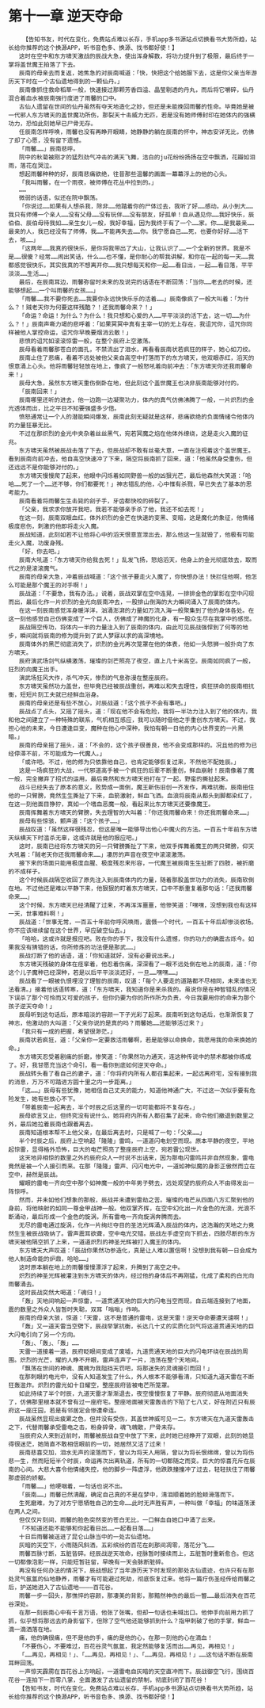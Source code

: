 # 第十一章 逆天夺命
        【告知书友，时代在变化，免费站点难以长存，手机app多书源站点切换看书大势所趋，站长给你推荐的这个换源APP，听书音色多、换源、找书都好使！】
       这时在空中和东方啸天激战的辰战大急，使出浑身解数，将功力提升到了极限，最后终于一掌将盖世魔王拍落了下去。
       辰南的母亲去而复返，她焦急的对辰南喊道：「快，快把这个给她服下去，这是你父亲当年游历天下时在一个古仙遗地得到的一颗仙丹。」
       辰南像抓住救命稻草一般，快速接过那颗芳香四溢、晶莹剔透的丹丸，而后将它嚼碎，仙丹混合着血水被辰南强行度进了雨馨的口中。
       古仙人遗留在世间的仙丹虽然有夺天地造化之妙，但还是未能挽回雨馨的性命。毕竟她是被一代邪人东方啸天的盖世魔功所伤，那裂天十击威力无匹，若是没有她师傅封印在她体内的强横功力，恐怕此刻她早已尸骨无存。
       任辰南怎样呼唤，雨馨也没有再睁开眼睛，她静静的躺在辰南的怀中，神态安详无比，仿佛了却了心愿，没有留下遗憾。
       「雨馨……」辰南悲呼。
       院中的秋菊被刚才的猛烈劲气冲击的满天飞舞，洁白的ju花纷纷扬扬在空中飘洒，花瓣如泪雨，落花在哭泣。
       想起雨馨种种的好，辰南悲痛欲绝，往昔那些温馨的画面一幕幕浮上的他的心头。
       「我叫雨馨，在一个雨夜，被师傅在花丛中捡到的。」
       ……
       微弱的话语，似还在院中飘荡。
       「你说过……如果有人想杀我，除非……他踏着你的尸体过去，我听了好……感动。从小到大……我只有师傅一个亲人……没有父母……没有玩伴……没有朋友，好孤单！自从遇见你……我好快乐，辰伯伯、辰伯母待我如……亲生女儿一般，我好幸福，因为我终于有了一个……家。你……是我最亲……最亲的人，我已经没有了师傅，我……不能再失去……你。我宁愿自己……死，也要你好好……活下去，咳……」
       「这两年……我真的很快乐，是你将我带出了大山，让我认识了……一个全新的世界。我是不是……很傻？经常……闹出笑话，什么……也不懂，是你耐心的帮我讲解，和你在一起的每一天……我都感觉很快乐，其实我真的不想离开你……我只想每天和你一起……看日出，一起……看日落，平平淡淡……生活……」
       最后，在辰南耳边，雨馨弥留时未来的及说完的话语在不断回荡：「当你……老去的时候，还能够想起……一个叫雨馨的女孩……」
       「雨馨……我不要你死去……我要你永远快快乐乐的活着……」辰南像疯了一般大叫着：「为什么？！贼老天你为何要这样残酷？！还我雨馨命来？！」
       「命运？命运！为什么？为什么！我只想和心爱的人……平平淡淡的活下去，这一切……为什么？！」辰南声嘶力竭的悲呼着：「如果冥冥中真有主宰一切的无上存在，我诅咒你，诅咒你同样被他人掌控命运，诅咒你早晚要烟消云散！」
       悲愤的诅咒如滚滚惊雷一般，在整个辰府上空激荡。
       辰母看着雨馨那苍白的面孔，不禁流出了泪水，再看看辰南状若疯狂的样子，她心如刀绞。
       辰南止住了悲痛，看着不远处被他父亲自高空中打落而下的东方啸天，他双眼赤红，滔天的恨意涌上心头。他将雨馨轻轻放在地上，像疯了一般怒吼着向前冲去：「东方啸天你还我雨馨命来！」
       辰母大急，虽然东方啸天重伤倒卧在地，但此刻这个盖世魔王也决非辰南能够对付的。
       「辰南回来！」
       辰南哪里还听的进去，他一边跑一边凝聚功力，体内的真气仿佛沸腾了一般，一片炽烈的金光透体而出，比之平日不知要强盛多少倍。
       愤怒通常让一个人的潜能瞬间爆发，辰南此刻无疑就是这样，悲痛欲绝的负面情绪令他体内的力量狂暴无比。
       不过在那炽烈的金光中夹杂着丝丝黑气，宛若冥魔之焰在他体外缭绕，这是走火入魔的征兆。
       东方啸天虽然被辰战击落了下去，但辰战却不敢有丝毫大意，一直在注视着这个盖世魔王。看到辰南向前冲去，他自高空快速冲了下来，隔空将辰南抓了回来，道：「他虽然身受重伤，但还远远不是你能够对付的。」
       东方啸天慢慢爬了起来，他眼中闪烁着如同野兽一般的凶狠光芒，最后他森然大笑道：「哈哈……死了一个……还不够，你们都要死！」神志错乱的他，心中惟有杀戮，早已失去了基本的思考能力。
       辰南看着将雨馨生生击毙的刽子手，牙齿都快咬的碎裂了。
       「父亲，我求求你放开我吧，我若不能够亲手杀了他，我还不如去死！」
       在这一刻，辰南双眼血红，体外炽烈的金芒在快速的变黑、变暗，这是魔化的象征，他情绪极度悲伤，刺激的他即将走火入魔。
       辰战知道，此刻如若不让他将心中的滔天恨意宣泄出去，那么他这一生就毁了，他极有可能走火入魔，功废身残。
       「好，你去吧。」
       辰南大吼道：「东方啸天你给我去死！」乱发飞扬，怒焰滔天，他身上的金光彻底敛去，取而代之的是滚滚魔气。
       辰南的母亲大急，冲着辰战喊道：「这个孩子要走火入魔了，你快想办法！快拦住他啊，他怎么可能是那个魔王的对手啊！」
       辰战道：「不要急，我有办法。」说着，辰战双掌在空中连晃，一排排金色的掌影在空中闪现而出，最后化作一片炽烈的金光向辰南冲去，一股排山倒海的大力瞬间涌入了辰南的体内。
       在这一刻辰南感觉浑身暖洋洋，汹涌澎湃的力量如万流入海一般聚集到了他的身体各处。在这一刻他感觉自己仿佛变成了一个巨人，仿佛成了神魔的化身，有一股众生尽在我掌中的感觉。
       辰战隔空传功，将体内一半的力量注入到了辰南的体内，由此可见辰战强悍到了何等的地步，瞬间就将辰南的修为提升到了武人梦寐以求的高深境地。
       辰南体外的黑芒彻底消失了，炽烈的金光再次笼罩在他的体表，他如一头怒狮一般扑向了东方啸天。
       辰府演武场剑气纵横激荡，璀璨的剑芒照亮了夜空，直上几十米高空。辰南如同疯了一般，狂烈的向魔王出手。
       演武场狂风大作，杀气冲天，惨烈的气息弥漫在整座辰府。
       东方啸天虽然功力盖世，但毕竟已经被辰战重创，再难以和失去理性，疯狂拼命的辰南相抗衡，短短片刻工夫就已经鲜血浴身。
       辰南的母亲还是有些不放心，对辰战道：「这个孩子不会有事吧。」
       辰战点了点头，又摇了摇头，道：「现在他不会有危险，我将一半功力注入到了他的体内，我和他之间建立了一种特殊的联系，气机相互感应，我可以随时借他之手重创东方啸天。不过，我担心他的未来，今日遭逢巨变，魔种在他心中深种，我怕有朝一日他的内心世界变的一片黑暗。」
       辰南的母亲摇了摇头，道：「不会的，这个孩子很善良，他不会变成那样的。况且他的修为已经停滞不前，不可能成为一代魔人。」
       「或许吧。不过，他的修为只依靠他自己，也肯定能够恢复过来，不然他不配姓辰。」
       这是一场疯狂的大战，一代邪道高手被一个疯狂的后辈不断重创，鲜血崩射！辰南像着了魔一般，完全撇弃了招式的运用，最后竟然和东方啸天扭打在了一起，野蛮的撕扯起来。
       战斗已经失去了原本的意义，败势成一面倒，魔王新伤旧创一齐发作，再难抗衡。辰南扭住他的一只臂膀，竟然生生撕扯了下来，血箭激射，鲜血飞洒。血浪将辰南从都头到脚都染红了，在这一刻他面目狰狞，真如一个嗜血恶魔一般，看起来比东方啸天还要像魔王。
       辰南挥舞着东方啸天的臂膀，失去理智的大叫着：「你还我雨馨命来！你还我雨馨命来……」
       辰母有些惊骇，颤声道：「这个孩子……」
       辰战叹道：「虽然这样很残忍，但这是唯一能够导出他心中魔火的方法。一百五十年前东方啸天纵横天下时滥杀无辜，这或许就是他的报应吧。」
       这时，辰南已经将东方啸天的另一只臂膀撕扯了下来，他双手挥舞着魔王的两只臂膀，仰天大吼着：「贼老天你还我雨馨命来……」凄厉的声音在夜空中滚滚激荡。
       接下来的场面只能用极度血腥、极度残忍来形容，一代魔王被辰南生生扯断了四肢，被折磨的不成样子。
       这个时候辰战隔空收回了原先注入到辰南体内的力量，随着那股盖世功力的消失，辰南软倒在地。不过他还是难以平静下来，他狠狠的盯着东方啸天，口中不断重复着那句话：「还我雨馨命来……」
       这个时候，东方啸天已经清醒了过来，不再浑浑噩噩，他惨笑道：「嘿嘿，没想到我也有这样一天，世事难料啊！」
       辰战道：「世事无常，一百五十年前你呼风唤雨，震慑一个时代，一百五十年后却惨淡收场。你不应该继续留在这个世界，早应破空仙去。」
       「哈哈，这或许就是报应吧。败在你的手下，我没有什么遗憾，你的功力的确震古烁今。如果我没有猜错的话，你所修炼的功法便是那武……」
       辰战打断了他的话语，道：「你知道就好，没有必要说出来。」
       东方啸天残破的身体在痉挛着，他忍着伤痛，深深看了一眼不远处倒在地上的辰南，道：「你这个儿子魔种已经深种，若是以后平平淡淡还好，一旦……嘿嘿……」
       辰战看了一眼被仇恨埋没了理智的辰南，叹道：「每个人要走的道路都不尽相同，未来谁也无法看清。」接着他话语转寒，道：「东方啸天，我知道你是来杀我的。虽说你是在神智错乱的情况下误杀了那个可怜而又可爱的孩子，但你仍要为你的所作所为负责，今日我要用你的命来为那个孩子逆天夺命！」
       辰母听到这句话后，原本暗淡的容颜一下子光彩了起来。辰南听到这句话后，也渐渐恢复了神志，他激动的大叫道：「父亲你说的是真的吗？雨馨她……还能够活过来？」
       「我只有一成的把握，希望很渺茫。」
       辰南状若疯狂，道：「父亲你一定要救活雨馨啊，若是能够以命换命，我愿用我的命来换她的命。」
       东方啸天忍受着剧痛的折磨，惨笑道：「你果然功力通天，连这种传说中的禁术都被你练成了。好，我甘愿充当这个命引，看一看你到底如何逆天夺命。」
       辰战转头看了看自己的妻子，道：「你将府内所有人都召集起来，一起远离府宅，没有接到我的消息，万万不可踏进方圆十里之内一步距离。」
       「这……」辰母有些犹豫，她相信自己丈夫的能力，知道他神通广大，不过这一次似乎要有危险发生，她有些放心不下。
       「带着辰南一起离去，半个时辰之后这里的一切可能都将不复存在。」
       辰母欲言又止，但终究没有说什么，她将府内所有人都召集了起来，命令他们撤退到数里之外，最后她拉着辰南也跟着离去。
       辰南知道根本帮不上他父亲，在最后离去时，只是喊了一句：「父亲……」
       半个时辰之后，辰府上空响起「隆隆」雷鸣，一道道闪电划空而现。原本平静的夜空，平地起惊雷，显得格外恐怖，巨大的电芒照亮了整座辰府上空，宛若雷公现世。
       这天地异相惊的数里之外的辰府众人一时说不出话来，因为那电闪雷鸣并非自然现象，雷电竟然是被一个人接引而来。在那「隆隆」雷声、闪闪电光中，一道如神似魔的身影正傲然而立在空中，赫然是辰战。
       耀眼的雷电一齐向空中那个如神魔一般的中年男子劈去，远处观望的辰府众人不由得发出一阵惊呼。
       然而，并未如他们想象的那般，辰战并未遭到雷劫之苦。璀璨的电芒从四面八方汇聚到他的身前，将他映射的如同一尊金甲战神一般。他双掌齐挥，在空中幻化出一片金色的光浪，光浪不断涌动，最后形成一个金色的旋涡，所有雷电一齐向旋涡奔腾而去。
       无尽的雷电通过旋涡，化作一片绚烂夺目的圣洁光辉涌入辰战的体内，这浩瀚的天地之力竟然生生被辰战吸纳了。雷声震耳欲聋，空中电光交错。辰战左手虚空向下抓去，四肢尽断的东方啸天被他隔空抓了上来，一道道炽烈的神圣光辉被打入魔王的体内。
       东方啸天大声叹道：「辰战你果然功参造化，真是让人难以置信啊！没想到我有朝一日会成为他人制造命能的炉鼎，哈哈……」
       这时原本躺在地上的雨馨慢慢漂浮了起来，升腾到了高空之中。
       炽烈的神圣光辉被灌注到东方啸天的体内，经过他的身体后不再刚猛，化成了柔和的白光向雨馨涌去。
       这时辰战突然大喝道：「魂归！」
       「轰」天地间响起一声惊雷，一道贯通天地的巨大的闪电当空而现，自云端连接到了地面，震的数里之外众人皆暂时失聪，双耳「嗡嗡」作响。
       辰南的母亲大骇，惊道：「天雷，这不是普通的雷电，这是天雷！逆天夺命要遭天谴啊！」
       「轰」又一道天雷当空劈下，辰战举掌抗衡，长达几十丈的实质化剑气将这道贯通天地的巨大闪电引向了另一个方向。
       「轰」、「轰」、「轰」……
       天雷一道接着一道，辰府眨眼间变成了废墟，九道贯通天地的巨大的闪电环绕在辰战的周围。炽烈的光芒，耀的人睁不开眼，雷声连声了一片，浩荡在整个天地间。
       「飘荡在世间的神魂、魔魄为我阻挡天罚吧，将那迷失的灵魂接引而回！」
       在那刺眼的电光中，没有人知道发生了什么，外人根本不能够看清，只知道九道天雷在不断狂轰滥炸。炽烈的雷光如十日耀空，整座辰府皆被电芒所笼罩。
       如此持续了半个时辰，九道天雷才渐渐退去，夜空慢慢恢复了平静。辰府彻底从地面消失了，仿佛那里根本就不曾有过一座府宅。整座地面被天雷轰击的下陷了七八丈，好在附近只有辰府这一座庄园，若是有邻居定会惨遭牵连。
       辰战虽然显现出疲累之色，但并没有受伤，其盖世神威可见一二。东方啸天在九道天雷轰击之下，代替雨馨承受雷电之击，粉身碎骨，魂飞魄散，尸骨未存。
       当辰府众人来到近前时，雨馨被辰战自空中放了下来，此时她已经睁开了双眼，此刻的她显得很迷茫，她简直不敢相信眼前的一切，她居然又活了过来！
       辰南悲喜交加，泪水无声的滚落而下，曾以为将天人用隔，曾以为将长恨绵绵，曾以为将伤悲一生，然而短短半个时辰，命运再次出离轨道，所有的一切都随之而变。巨大的惊喜充斥在辰南的心间。大悲大喜令他情绪失控，他的脚步一阵虚浮，他跌跌撞撞冲了过去，轻轻扶住了雨馨那虚弱的娇躯。
       「雨馨……」他哽咽着，一句话也说不出。
       「辰南……」雨馨已然清醒，确定自己真的不是在梦中，清泪顺着她的脸颊滑落而下。
       生死磨难，为了对方宁愿牺牲自己的生命……此时无声胜有声，一种叫做「幸福」的味道荡漾在两人之间。
       但仅仅片刻间，雨馨的脸色突然变的苍白无比，一口鲜血自她口中涌了出来。
       「不知道还能不能够和你起看日出……一起看日落……」
       十日后雨馨被送进了昆仑山脉当中的一处古仙遗地。
       灰暗的天空下，小雨随风斜洒，五彩缤纷的百花在刹那间凋零，落花分飞……
       雨馨百脉寸断，五脏皆碎。经辰战逆天改命，经脉暂时接续而上，五脏暂时重新愈合。但这一切都像泡影一样，只能短暂驻留，早晚有一天会脉断脏碎。
       再没有任何办法的情况下，辰战想起了当年游历天下时发现的那处古仙遗迹，也许只有在那处灵气氤氲的仙地静养，雨馨才有可能避过死劫，彻底恢复过来。他将一篇疗伤圣经传给雨馨之后，护送她进入了古仙遗地————百花谷。
       雨馨一步一回头，那憔悴的容颜，那凄美的背影，那黯然神伤的最后一瞥……最后消失在百花谷深处。
       在那一刻辰南心中有千言万语，他张了张嘴，但却一句话也未喊出口。他伸手向前用力抓了抓，似乎想将那远去的身影留下，但除了空气他还能够抓到什么？指甲刺破了他的手掌，鲜血一滴一滴洒落在地。
       痛，他的确很痛，但不是他的手，痛的是他的心，在那一刻他的心在滴血！
       「不要伤心，不要难过，百花谷灵气氤氲，我定然能够复活而出……再见，再相见！」
       「……再见，再相见！」、「……再见，再相见！」、「……再见，再相见！」……这句话不断在辰南耳畔回荡。
       一声惊天霹雳在百花谷上方响起，一道雷电自灰暗的天空直冲而下。辰战御空飞行，围绕百花谷一连拍下一百零八掌，全面激发了古仙遗留的禁制，彻底封闭了百花谷！
       【告知书友，时代在变化，免费站点难以长存，手机app多书源站点切换看书大势所趋，站长给你推荐的这个换源APP，听书音色多、换源、找书都好使！】